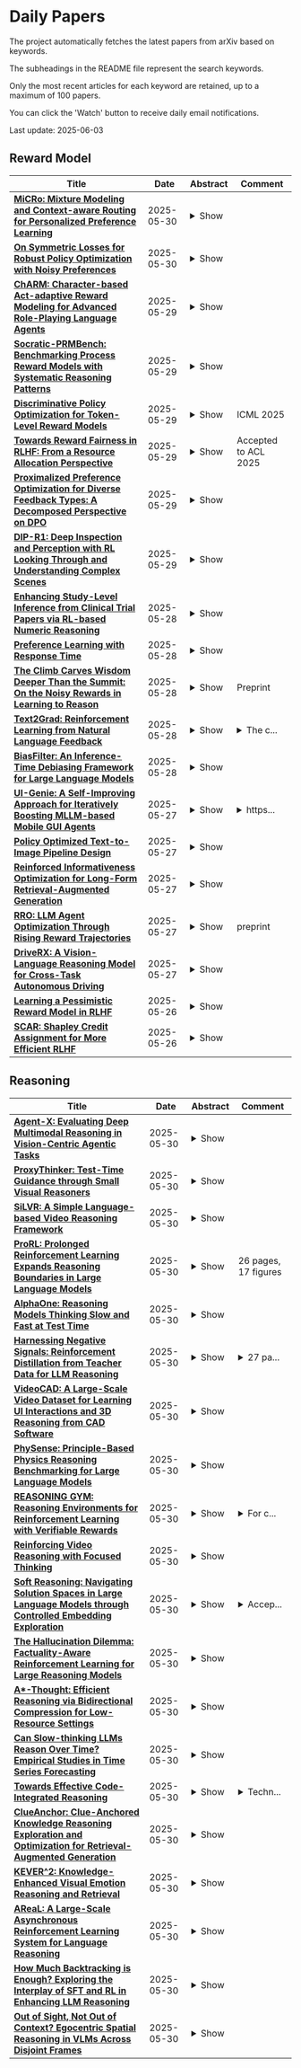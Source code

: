 # Daily Papers
The project automatically fetches the latest papers from arXiv based on keywords.

The subheadings in the README file represent the search keywords.

Only the most recent articles for each keyword are retained, up to a maximum of 100 papers.

You can click the 'Watch' button to receive daily email notifications.

Last update: 2025-06-03

## Reward Model
| **Title** | **Date** | **Abstract** | **Comment** |
| --- | --- | --- | --- |
| **[MiCRo: Mixture Modeling and Context-aware Routing for Personalized Preference Learning](http://arxiv.org/abs/2505.24846v1)** | 2025-05-30 | <details><summary>Show</summary><p>Reward modeling is a key step in building safe foundation models when applying reinforcement learning from human feedback (RLHF) to align Large Language Models (LLMs). However, reward modeling based on the Bradley-Terry (BT) model assumes a global reward function, failing to capture the inherently diverse and heterogeneous human preferences. Hence, such oversimplification limits LLMs from supporting personalization and pluralistic alignment. Theoretically, we show that when human preferences follow a mixture distribution of diverse subgroups, a single BT model has an irreducible error. While existing solutions, such as multi-objective learning with fine-grained annotations, help address this issue, they are costly and constrained by predefined attributes, failing to fully capture the richness of human values. In this work, we introduce MiCRo, a two-stage framework that enhances personalized preference learning by leveraging large-scale binary preference datasets without requiring explicit fine-grained annotations. In the first stage, MiCRo introduces context-aware mixture modeling approach to capture diverse human preferences. In the second stage, MiCRo integrates an online routing strategy that dynamically adapts mixture weights based on specific context to resolve ambiguity, allowing for efficient and scalable preference adaptation with minimal additional supervision. Experiments on multiple preference datasets demonstrate that MiCRo effectively captures diverse human preferences and significantly improves downstream personalization.</p></details> |  |
| **[On Symmetric Losses for Robust Policy Optimization with Noisy Preferences](http://arxiv.org/abs/2505.24709v1)** | 2025-05-30 | <details><summary>Show</summary><p>Optimizing policies based on human preferences is key to aligning language models with human intent. This work focuses on reward modeling, a core component in reinforcement learning from human feedback (RLHF), and offline preference optimization, such as direct preference optimization. Conventional approaches typically assume accurate annotations. However, real-world preference data often contains noise due to human errors or biases. We propose a principled framework for robust policy optimization under noisy preferences, viewing reward modeling as a classification problem. This allows us to leverage symmetric losses, known for their robustness to label noise in classification, leading to our Symmetric Preference Optimization (SymPO) method. We prove that symmetric losses enable successful policy optimization even under noisy labels, as the resulting reward remains rank-preserving -- a property sufficient for policy improvement. Experiments on synthetic and real-world tasks demonstrate the effectiveness of SymPO.</p></details> |  |
| **[ChARM: Character-based Act-adaptive Reward Modeling for Advanced Role-Playing Language Agents](http://arxiv.org/abs/2505.23923v1)** | 2025-05-29 | <details><summary>Show</summary><p>Role-Playing Language Agents (RPLAs) aim to simulate characters for realistic and engaging human-computer interactions. However, traditional reward models often struggle with scalability and adapting to subjective conversational preferences. We propose ChARM, a Character-based Act-adaptive Reward Model, addressing these challenges through two innovations: (1) an act-adaptive margin that significantly enhances learning efficiency and generalizability, and (2) a self-evolution mechanism leveraging large-scale unlabeled data to improve training coverage. Additionally, we introduce RoleplayPref, the first large-scale preference dataset specifically for RPLAs, featuring 1,108 characters, 13 subcategories, and 16,888 bilingual dialogues, alongside RoleplayEval, a dedicated evaluation benchmark. Experimental results show a 13% improvement over the conventional Bradley-Terry model in preference rankings. Furthermore, applying ChARM-generated rewards to preference learning techniques (e.g., direct preference optimization) achieves state-of-the-art results on CharacterEval and RoleplayEval. Code and dataset are available at https://github.com/calubkk/ChARM.</p></details> |  |
| **[Socratic-PRMBench: Benchmarking Process Reward Models with Systematic Reasoning Patterns](http://arxiv.org/abs/2505.23474v1)** | 2025-05-29 | <details><summary>Show</summary><p>Process Reward Models (PRMs) are crucial in complex reasoning and problem-solving tasks (e.g., LLM agents with long-horizon decision-making) by verifying the correctness of each intermediate reasoning step. In real-world scenarios, LLMs may apply various reasoning patterns (e.g., decomposition) to solve a problem, potentially suffering from errors under various reasoning patterns. Therefore, PRMs are required to identify errors under various reasoning patterns during the reasoning process. However, existing benchmarks mainly focus on evaluating PRMs with stepwise correctness, ignoring a systematic evaluation of PRMs under various reasoning patterns. To mitigate this gap, we introduce Socratic-PRMBench, a new benchmark to evaluate PRMs systematically under six reasoning patterns, including Transformation, Decomposition, Regather, Deduction, Verification, and Integration. Socratic-PRMBench}comprises 2995 reasoning paths with flaws within the aforementioned six reasoning patterns. Through our experiments on both PRMs and LLMs prompted as critic models, we identify notable deficiencies in existing PRMs. These observations underscore the significant weakness of current PRMs in conducting evaluations on reasoning steps under various reasoning patterns. We hope Socratic-PRMBench can serve as a comprehensive testbed for systematic evaluation of PRMs under diverse reasoning patterns and pave the way for future development of PRMs.</p></details> |  |
| **[Discriminative Policy Optimization for Token-Level Reward Models](http://arxiv.org/abs/2505.23363v1)** | 2025-05-29 | <details><summary>Show</summary><p>Process reward models (PRMs) provide more nuanced supervision compared to outcome reward models (ORMs) for optimizing policy models, positioning them as a promising approach to enhancing the capabilities of LLMs in complex reasoning tasks. Recent efforts have advanced PRMs from step-level to token-level granularity by integrating reward modeling into the training of generative models, with reward scores derived from token generation probabilities. However, the conflict between generative language modeling and reward modeling may introduce instability and lead to inaccurate credit assignments. To address this challenge, we revisit token-level reward assignment by decoupling reward modeling from language generation and derive a token-level reward model through the optimization of a discriminative policy, termed the Q-function Reward Model (Q-RM). We theoretically demonstrate that Q-RM explicitly learns token-level Q-functions from preference data without relying on fine-grained annotations. In our experiments, Q-RM consistently outperforms all baseline methods across various benchmarks. For example, when integrated into PPO/REINFORCE algorithms, Q-RM enhances the average Pass@1 score by 5.85/4.70 points on mathematical reasoning tasks compared to the ORM baseline, and by 4.56/5.73 points compared to the token-level PRM counterpart. Moreover, reinforcement learning with Q-RM significantly enhances training efficiency, achieving convergence 12 times faster than ORM on GSM8K and 11 times faster than step-level PRM on MATH. Code and data are available at https://github.com/homzer/Q-RM.</p></details> | ICML 2025 |
| **[Towards Reward Fairness in RLHF: From a Resource Allocation Perspective](http://arxiv.org/abs/2505.23349v1)** | 2025-05-29 | <details><summary>Show</summary><p>Rewards serve as proxies for human preferences and play a crucial role in Reinforcement Learning from Human Feedback (RLHF). However, if these rewards are inherently imperfect, exhibiting various biases, they can adversely affect the alignment of large language models (LLMs). In this paper, we collectively define the various biases present in rewards as the problem of reward unfairness. We propose a bias-agnostic method to address the issue of reward fairness from a resource allocation perspective, without specifically designing for each type of bias, yet effectively mitigating them. Specifically, we model preference learning as a resource allocation problem, treating rewards as resources to be allocated while considering the trade-off between utility and fairness in their distribution. We propose two methods, Fairness Regularization and Fairness Coefficient, to achieve fairness in rewards. We apply our methods in both verification and reinforcement learning scenarios to obtain a fairness reward model and a policy model, respectively. Experiments conducted in these scenarios demonstrate that our approach aligns LLMs with human preferences in a more fair manner.</p></details> | Accepted to ACL 2025 |
| **[Proximalized Preference Optimization for Diverse Feedback Types: A Decomposed Perspective on DPO](http://arxiv.org/abs/2505.23316v1)** | 2025-05-29 | <details><summary>Show</summary><p>Direct alignment methods typically optimize large language models (LLMs) by contrasting the likelihoods of preferred versus dispreferred responses. While effective in steering LLMs to match relative preference, these methods are frequently noted for decreasing the absolute likelihoods of example responses. As a result, aligned models tend to generate outputs that deviate from the expected patterns, exhibiting reward-hacking effect even without a reward model. This undesired consequence exposes a fundamental limitation in contrastive alignment, which we characterize as likelihood underdetermination. In this work, we revisit direct preference optimization (DPO) -- the seminal direct alignment method -- and demonstrate that its loss theoretically admits a decomposed reformulation. The reformulated loss not only broadens applicability to a wider range of feedback types, but also provides novel insights into the underlying cause of likelihood underdetermination. Specifically, the standard DPO implementation implicitly oversimplifies a regularizer in the reformulated loss, and reinstating its complete version effectively resolves the underdetermination issue. Leveraging these findings, we introduce PRoximalized PReference Optimization (PRO), a unified method to align with diverse feeback types, eliminating likelihood underdetermination through an efficient approximation of the complete regularizer. Comprehensive experiments show the superiority of PRO over existing methods in scenarios involving pairwise, binary and scalar feedback.</p></details> |  |
| **[DIP-R1: Deep Inspection and Perception with RL Looking Through and Understanding Complex Scenes](http://arxiv.org/abs/2505.23179v1)** | 2025-05-29 | <details><summary>Show</summary><p>Multimodal Large Language Models (MLLMs) have demonstrated significant visual understanding capabilities, yet their fine-grained visual perception in complex real-world scenarios, such as densely crowded public areas, remains limited. Inspired by the recent success of reinforcement learning (RL) in both LLMs and MLLMs, in this paper, we explore how RL can enhance visual perception ability of MLLMs. Then we develop a novel RL-based framework, Deep Inspection and Perception with RL (DIP-R1) designed to enhance the visual perception capabilities of MLLMs, by comprehending complex scenes and looking through visual instances closely. DIP-R1 guides MLLMs through detailed inspection of visual scene via three simply designed rule-based reward modelings. First, we adopt a standard reasoning reward encouraging the model to include three step-by-step processes: 1) reasoning for understanding visual scenes, 2) observing for looking through interested but ambiguous regions, and 3) decision-making for predicting answer. Second, a variance-guided looking reward is designed to examine uncertain regions for the second observing process. It explicitly enables the model to inspect ambiguous areas, improving its ability to mitigate perceptual uncertainties. Third, we model a weighted precision-recall accuracy reward enhancing accurate decision-making. We explore its effectiveness across diverse fine-grained object detection data consisting of challenging real-world environments, such as densely crowded scenes. Built upon existing MLLMs, DIP-R1 achieves consistent and significant improvement across various in-domain and out-of-domain scenarios. It also outperforms various existing baseline models and supervised fine-tuning methods. Our findings highlight the substantial potential of integrating RL into MLLMs for enhancing capabilities in complex real-world perception tasks.</p></details> |  |
| **[Enhancing Study-Level Inference from Clinical Trial Papers via RL-based Numeric Reasoning](http://arxiv.org/abs/2505.22928v1)** | 2025-05-28 | <details><summary>Show</summary><p>Systematic reviews in medicine play a critical role in evidence-based decision-making by aggregating findings from multiple studies. A central bottleneck in automating this process is extracting numeric evidence and determining study-level conclusions for specific outcomes and comparisons. Prior work has framed this problem as a textual inference task by retrieving relevant content fragments and inferring conclusions from them. However, such approaches often rely on shallow textual cues and fail to capture the underlying numeric reasoning behind expert assessments. In this work, we conceptualise the problem as one of quantitative reasoning. Rather than inferring conclusions from surface text, we extract structured numerical evidence (e.g., event counts or standard deviations) and apply domain knowledge informed logic to derive outcome-specific conclusions. We develop a numeric reasoning system composed of a numeric data extraction model and an effect estimate component, enabling more accurate and interpretable inference aligned with the domain expert principles. We train the numeric data extraction model using different strategies, including supervised fine-tuning (SFT) and reinforcement learning (RL) with a new value reward model. When evaluated on the CochraneForest benchmark, our best-performing approach -- using RL to train a small-scale number extraction model -- yields up to a 21% absolute improvement in F1 score over retrieval-based systems and outperforms general-purpose LLMs of over 400B parameters by up to 9%. Our results demonstrate the promise of reasoning-driven approaches for automating systematic evidence synthesis.</p></details> |  |
| **[Preference Learning with Response Time](http://arxiv.org/abs/2505.22820v1)** | 2025-05-28 | <details><summary>Show</summary><p>This paper investigates the integration of response time data into human preference learning frameworks for more effective reward model elicitation. While binary preference data has become fundamental in fine-tuning foundation models, generative AI systems, and other large-scale models, the valuable temporal information inherent in user decision-making remains largely unexploited. We propose novel methodologies to incorporate response time information alongside binary choice data, leveraging the Evidence Accumulation Drift Diffusion (EZ) model, under which response time is informative of the preference strength. We develop Neyman-orthogonal loss functions that achieve oracle convergence rates for reward model learning, matching the theoretical optimal rates that would be attained if the expected response times for each query were known a priori. Our theoretical analysis demonstrates that for linear reward functions, conventional preference learning suffers from error rates that scale exponentially with reward magnitude. In contrast, our response time-augmented approach reduces this to polynomial scaling, representing a significant improvement in sample efficiency. We extend these guarantees to non-parametric reward function spaces, establishing convergence properties for more complex, realistic reward models. Our extensive experiments validate our theoretical findings in the context of preference learning over images.</p></details> |  |
| **[The Climb Carves Wisdom Deeper Than the Summit: On the Noisy Rewards in Learning to Reason](http://arxiv.org/abs/2505.22653v1)** | 2025-05-28 | <details><summary>Show</summary><p>Recent studies on post-training large language models (LLMs) for reasoning through reinforcement learning (RL) typically focus on tasks that can be accurately verified and rewarded, such as solving math problems. In contrast, our research investigates the impact of reward noise, a more practical consideration for real-world scenarios involving the post-training of LLMs using reward models. We found that LLMs demonstrate strong robustness to substantial reward noise. For example, manually flipping 40% of the reward function's outputs in math tasks still allows a Qwen-2.5-7B model to achieve rapid convergence, improving its performance on math tasks from 5% to 72%, compared to the 75% accuracy achieved by a model trained with noiseless rewards. Surprisingly, by only rewarding the appearance of key reasoning phrases (namely reasoning pattern reward, RPR), such as ``first, I need to''-without verifying the correctness of answers, the model achieved peak downstream performance (over 70% accuracy for Qwen-2.5-7B) comparable to models trained with strict correctness verification and accurate rewards. Recognizing the importance of the reasoning process over the final results, we combined RPR with noisy reward models. RPR helped calibrate the noisy reward models, mitigating potential false negatives and enhancing the LLM's performance on open-ended tasks. These findings suggest the importance of improving models' foundational abilities during the pre-training phase while providing insights for advancing post-training techniques. Our code and scripts are available at https://github.com/trestad/Noisy-Rewards-in-Learning-to-Reason.</p></details> | Preprint |
| **[Text2Grad: Reinforcement Learning from Natural Language Feedback](http://arxiv.org/abs/2505.22338v1)** | 2025-05-28 | <details><summary>Show</summary><p>Traditional RLHF optimizes language models with coarse, scalar rewards that mask the fine-grained reasons behind success or failure, leading to slow and opaque learning. Recent work augments RL with textual critiques through prompting or reflection, improving interpretability but leaving model parameters untouched. We introduce Text2Grad, a reinforcement-learning paradigm that turns free-form textual feedback into span-level gradients. Given human (or programmatic) critiques, Text2Grad aligns each feedback phrase with the relevant token spans, converts these alignments into differentiable reward signals, and performs gradient updates that directly refine the offending portions of the model's policy. This yields precise, feedback-conditioned adjustments instead of global nudges. Text2Grad is realized through three components: (1) a high-quality feedback-annotation pipeline that pairs critiques with token spans; (2) a fine-grained reward model that predicts span-level reward on answer while generating explanatory critiques; and (3) a span-level policy optimizer that back-propagates natural-language gradients. Across summarization, code generation, and question answering, Text2Grad consistently surpasses scalar-reward RL and prompt-only baselines, providing both higher task metrics and richer interpretability. Our results demonstrate that natural-language feedback, when converted to gradients, is a powerful signal for fine-grained policy optimization. The code for our method is available at https://github.com/microsoft/Text2Grad</p></details> | <details><summary>The c...</summary><p>The code for our method is available at https://github.com/microsoft/Text2Grad</p></details> |
| **[BiasFilter: An Inference-Time Debiasing Framework for Large Language Models](http://arxiv.org/abs/2505.23829v1)** | 2025-05-28 | <details><summary>Show</summary><p>Mitigating social bias in large language models (LLMs) has become an increasingly important research objective. However, existing debiasing methods often incur high human and computational costs, exhibit limited effectiveness, and struggle to scale to larger models and open-ended generation tasks. To address these limitations, this paper proposes BiasFilter, a model-agnostic, inference-time debiasing framework that integrates seamlessly with both open-source and API-based LLMs. Instead of relying on retraining with balanced data or modifying model parameters, BiasFilter enforces fairness by filtering generation outputs in real time. Specifically, it periodically evaluates intermediate outputs every few tokens, maintains an active set of candidate continuations, and incrementally completes generation by discarding low-reward segments based on a fairness reward signal. To support this process, we construct a fairness preference dataset and train an implicit reward model to assess token-level fairness in generated responses. Extensive experiments demonstrate that BiasFilter effectively mitigates social bias across a range of LLMs while preserving overall generation quality.</p></details> |  |
| **[UI-Genie: A Self-Improving Approach for Iteratively Boosting MLLM-based Mobile GUI Agents](http://arxiv.org/abs/2505.21496v1)** | 2025-05-27 | <details><summary>Show</summary><p>In this paper, we introduce UI-Genie, a self-improving framework addressing two key challenges in GUI agents: verification of trajectory outcome is challenging and high-quality training data are not scalable. These challenges are addressed by a reward model and a self-improving pipeline, respectively. The reward model, UI-Genie-RM, features an image-text interleaved architecture that efficiently pro- cesses historical context and unifies action-level and task-level rewards. To sup- port the training of UI-Genie-RM, we develop deliberately-designed data genera- tion strategies including rule-based verification, controlled trajectory corruption, and hard negative mining. To address the second challenge, a self-improvement pipeline progressively expands solvable complex GUI tasks by enhancing both the agent and reward models through reward-guided exploration and outcome verification in dynamic environments. For training the model, we generate UI- Genie-RM-517k and UI-Genie-Agent-16k, establishing the first reward-specific dataset for GUI agents while demonstrating high-quality synthetic trajectory gen- eration without manual annotation. Experimental results show that UI-Genie achieves state-of-the-art performance across multiple GUI agent benchmarks with three generations of data-model self-improvement. We open-source our complete framework implementation and generated datasets to facilitate further research in https://github.com/Euphoria16/UI-Genie.</p></details> | <details><summary>https...</summary><p>https://github.com/Euphoria16/UI-Genie</p></details> |
| **[Policy Optimized Text-to-Image Pipeline Design](http://arxiv.org/abs/2505.21478v1)** | 2025-05-27 | <details><summary>Show</summary><p>Text-to-image generation has evolved beyond single monolithic models to complex multi-component pipelines. These combine fine-tuned generators, adapters, upscaling blocks and even editing steps, leading to significant improvements in image quality. However, their effective design requires substantial expertise. Recent approaches have shown promise in automating this process through large language models (LLMs), but they suffer from two critical limitations: extensive computational requirements from generating images with hundreds of predefined pipelines, and poor generalization beyond memorized training examples. We introduce a novel reinforcement learning-based framework that addresses these inefficiencies. Our approach first trains an ensemble of reward models capable of predicting image quality scores directly from prompt-workflow combinations, eliminating the need for costly image generation during training. We then implement a two-phase training strategy: initial workflow vocabulary training followed by GRPO-based optimization that guides the model toward higher-performing regions of the workflow space. Additionally, we incorporate a classifier-free guidance based enhancement technique that extrapolates along the path between the initial and GRPO-tuned models, further improving output quality. We validate our approach through a set of comparisons, showing that it can successfully create new flows with greater diversity and lead to superior image quality compared to existing baselines.</p></details> |  |
| **[Reinforced Informativeness Optimization for Long-Form Retrieval-Augmented Generation](http://arxiv.org/abs/2505.20825v1)** | 2025-05-27 | <details><summary>Show</summary><p>Long-form question answering (LFQA) presents unique challenges for large language models, requiring the synthesis of coherent, paragraph-length answers. While retrieval-augmented generation (RAG) systems have emerged as a promising solution, existing research struggles with key limitations: the scarcity of high-quality training data for long-form generation, the compounding risk of hallucination in extended outputs, and the absence of reliable evaluation metrics for factual completeness. In this paper, we propose RioRAG, a novel reinforcement learning (RL) framework that advances long-form RAG through reinforced informativeness optimization. Our approach introduces two fundamental innovations to address the core challenges. First, we develop an RL training paradigm of reinforced informativeness optimization that directly optimizes informativeness and effectively addresses the slow-thinking deficit in conventional RAG systems, bypassing the need for expensive supervised data. Second, we propose a nugget-centric hierarchical reward modeling approach that enables precise assessment of long-form answers through a three-stage process: extracting the nugget from every source webpage, constructing a nugget claim checklist, and computing rewards based on factual alignment. Extensive experiments on two LFQA benchmarks LongFact and RAGChecker demonstrate the effectiveness of the proposed method. Our codes are available at https://github.com/RUCAIBox/RioRAG.</p></details> |  |
| **[RRO: LLM Agent Optimization Through Rising Reward Trajectories](http://arxiv.org/abs/2505.20737v1)** | 2025-05-27 | <details><summary>Show</summary><p>Large language models (LLMs) have exhibited extraordinary performance in a variety of tasks while it remains challenging for them to solve complex multi-step tasks as agents. In practice, agents sensitive to the outcome of certain key steps which makes them likely to fail the task because of a subtle mistake in the planning trajectory. Recent approaches resort to calibrating the reasoning process through reinforcement learning. They reward or penalize every reasoning step with process supervision, as known as Process Reward Models (PRMs). However, PRMs are difficult and costly to scale up with a large number of next action candidates since they require extensive computations to acquire the training data through the per-step trajectory exploration. To mitigate this issue, we focus on the relative reward trend across successive reasoning steps and propose maintaining an increasing reward in the collected trajectories for process supervision, which we term Reward Rising Optimization (RRO). Specifically, we incrementally augment the process supervision until identifying a step exhibiting positive reward differentials, i.e. rising rewards, relative to its preceding iteration. This method dynamically expands the search space for the next action candidates, efficiently capturing high-quality data. We provide mathematical groundings and empirical results on the WebShop and InterCode-SQL benchmarks, showing that our proposed RRO achieves superior performance while requiring much less exploration cost.</p></details> | preprint |
| **[DriveRX: A Vision-Language Reasoning Model for Cross-Task Autonomous Driving](http://arxiv.org/abs/2505.20665v1)** | 2025-05-27 | <details><summary>Show</summary><p>Autonomous driving requires real-time, robust reasoning across perception, prediction, planning, and behavior. However, conventional end-to-end models fail to generalize in complex scenarios due to the lack of structured reasoning. Recent vision-language models (VLMs) have been applied to driving tasks, but they typically rely on isolated modules and static supervision, limiting their ability to support multi-stage decision-making. We present AutoDriveRL, a unified training framework that formulates autonomous driving as a structured reasoning process over four core tasks. Each task is independently modeled as a vision-language question-answering problem and optimized using task-specific reward models, enabling fine-grained reinforcement signals at different reasoning stages. Within this framework, we train DriveRX, a cross-task reasoning VLM designed for real-time decision-making. DriveRX achieves strong performance on a public benchmark, outperforming GPT-4o in behavior reasoning and demonstrating robustness under complex or corrupted driving conditions. Our analysis further highlights the impact of vision encoder design and reward-guided reasoning compression. We will release the AutoDriveRL framework and the DriveRX model to support future research.</p></details> |  |
| **[Learning a Pessimistic Reward Model in RLHF](http://arxiv.org/abs/2505.20556v1)** | 2025-05-26 | <details><summary>Show</summary><p>This work proposes `PET', a novel pessimistic reward fine-tuning method, to learn a pessimistic reward model robust against reward hacking in offline reinforcement learning from human feedback (RLHF). Traditional reward modeling techniques in RLHF train an imperfect reward model, on which a KL regularization plays a pivotal role in mitigating reward hacking when optimizing a policy. Such an intuition-based method still suffers from reward hacking, and the policies with large KL divergence from the dataset distribution are excluded during learning. In contrast, we show that when optimizing a policy on a pessimistic reward model fine-tuned through PET, reward hacking can be prevented without relying on any regularization. We test our methods on the standard TL;DR summarization dataset. We find that one can learn a high-quality policy on our pessimistic reward without using any regularization. Such a policy has a high KL divergence from the dataset distribution while having high performance in practice. In summary, our work shows the feasibility of learning a pessimistic reward model against reward hacking. The agent can greedily search for the policy with a high pessimistic reward without suffering from reward hacking.</p></details> |  |
| **[SCAR: Shapley Credit Assignment for More Efficient RLHF](http://arxiv.org/abs/2505.20417v1)** | 2025-05-26 | <details><summary>Show</summary><p>Reinforcement Learning from Human Feedback (RLHF) is a widely used technique for aligning Large Language Models (LLMs) with human preferences, yet it often suffers from sparse reward signals, making effective credit assignment challenging. In typical setups, the reward model provides a single scalar score for an entire generated sequence, offering little insight into which token or span-level decisions were responsible for the outcome. To address this, we propose Shapley Credit Assignment Rewards (SCAR), a novel method that leverages Shapley values in cooperative game theory. SCAR distributes the total sequence-level reward among constituent tokens or text spans based on their principled marginal contributions. This creates dense reward signals, crucially, without necessitating the training of auxiliary critique models or recourse to fine-grained human annotations at intermediate generation stages. Unlike prior dense reward methods, SCAR offers a game-theoretic foundation for fair credit attribution. Theoretically, we demonstrate that SCAR preserves the original optimal policy, and empirically, across diverse tasks including sentiment control, text summarization, and instruction tuning, we show that SCAR converges significantly faster and achieves higher final reward scores compared to standard RLHF and attention-based dense reward baselines. Our findings suggest that SCAR provides a more effective and theoretically sound method for credit assignment in RLHF, leading to more efficient alignment of LLMs.</p></details> |  |

## Reasoning
| **Title** | **Date** | **Abstract** | **Comment** |
| --- | --- | --- | --- |
| **[Agent-X: Evaluating Deep Multimodal Reasoning in Vision-Centric Agentic Tasks](http://arxiv.org/abs/2505.24876v1)** | 2025-05-30 | <details><summary>Show</summary><p>Deep reasoning is fundamental for solving complex tasks, especially in vision-centric scenarios that demand sequential, multimodal understanding. However, existing benchmarks typically evaluate agents with fully synthetic, single-turn queries, limited visual modalities, and lack a framework to assess reasoning quality over multiple steps as required in real-world settings. To address this, we introduce Agent-X, a large-scale benchmark for evaluating vision-centric agents multi-step and deep reasoning capabilities in real-world, multimodal settings. Agent- X features 828 agentic tasks with authentic visual contexts, including images, multi-image comparisons, videos, and instructional text. These tasks span six major agentic environments: general visual reasoning, web browsing, security and surveillance, autonomous driving, sports, and math reasoning. Our benchmark requires agents to integrate tool use with explicit, stepwise decision-making in these diverse settings. In addition, we propose a fine-grained, step-level evaluation framework that assesses the correctness and logical coherence of each reasoning step and the effectiveness of tool usage throughout the task. Our results reveal that even the best-performing models, including GPT, Gemini, and Qwen families, struggle to solve multi-step vision tasks, achieving less than 50% full-chain success. These findings highlight key bottlenecks in current LMM reasoning and tool-use capabilities and identify future research directions in vision-centric agentic reasoning models. Our data and code are publicly available at https://github.com/mbzuai-oryx/Agent-X</p></details> |  |
| **[ProxyThinker: Test-Time Guidance through Small Visual Reasoners](http://arxiv.org/abs/2505.24872v1)** | 2025-05-30 | <details><summary>Show</summary><p>Recent advancements in reinforcement learning with verifiable rewards have pushed the boundaries of the visual reasoning capabilities in large vision-language models (LVLMs). However, training LVLMs with reinforcement fine-tuning (RFT) is computationally expensive, posing a significant challenge to scaling model size. In this work, we propose ProxyThinker, an inference-time technique that enables large models to inherit the visual reasoning capabilities from small, slow-thinking visual reasoners without any training. By subtracting the output distributions of base models from those of RFT reasoners, ProxyThinker modifies the decoding dynamics and successfully elicits the slow-thinking reasoning demonstrated by the emerged sophisticated behaviors such as self-verification and self-correction. ProxyThinker consistently boosts performance on challenging visual benchmarks on spatial, mathematical, and multi-disciplinary reasoning, enabling untuned base models to compete with the performance of their full-scale RFT counterparts. Furthermore, our implementation efficiently coordinates multiple language models with parallelism techniques and achieves up to 38 $\times$ faster inference compared to previous decoding-time methods, paving the way for the practical deployment of ProxyThinker. Code is available at https://github.com/MrZilinXiao/ProxyThinker.</p></details> |  |
| **[SiLVR: A Simple Language-based Video Reasoning Framework](http://arxiv.org/abs/2505.24869v1)** | 2025-05-30 | <details><summary>Show</summary><p>Recent advances in test-time optimization have led to remarkable reasoning capabilities in Large Language Models (LLMs), enabling them to solve highly complex problems in math and coding. However, the reasoning capabilities of multimodal LLMs (MLLMs) still significantly lag, especially for complex video-language tasks. To address this issue, we present SiLVR, a Simple Language-based Video Reasoning framework that decomposes complex video understanding into two stages. In the first stage, SiLVR transforms raw video into language-based representations using multisensory inputs, such as short clip captions and audio/speech subtitles. In the second stage, language descriptions are fed into a powerful reasoning LLM to solve complex video-language understanding tasks. To handle long-context multisensory inputs, we use an adaptive token reduction scheme, which dynamically determines the temporal granularity with which to sample the tokens. Our simple, modular, and training-free video reasoning framework achieves the best-reported results on Video-MME (long), Video-MMMU (comprehension), Video-MMLU, CGBench, and EgoLife. Furthermore, our empirical study focused on video reasoning capabilities shows that, despite not being explicitly trained on video, strong reasoning LLMs can effectively aggregate multisensory input information from video, speech, and audio for complex temporal, causal, long-context, and knowledge acquisition reasoning tasks in video. Code is available at https://github.com/CeeZh/SILVR.</p></details> |  |
| **[ProRL: Prolonged Reinforcement Learning Expands Reasoning Boundaries in Large Language Models](http://arxiv.org/abs/2505.24864v1)** | 2025-05-30 | <details><summary>Show</summary><p>Recent advances in reasoning-centric language models have highlighted reinforcement learning (RL) as a promising method for aligning models with verifiable rewards. However, it remains contentious whether RL truly expands a model's reasoning capabilities or merely amplifies high-reward outputs already latent in the base model's distribution, and whether continually scaling up RL compute reliably leads to improved reasoning performance. In this work, we challenge prevailing assumptions by demonstrating that prolonged RL (ProRL) training can uncover novel reasoning strategies that are inaccessible to base models, even under extensive sampling. We introduce ProRL, a novel training methodology that incorporates KL divergence control, reference policy resetting, and a diverse suite of tasks. Our empirical analysis reveals that RL-trained models consistently outperform base models across a wide range of pass@k evaluations, including scenarios where base models fail entirely regardless of the number of attempts. We further show that reasoning boundary improvements correlates strongly with task competence of base model and training duration, suggesting that RL can explore and populate new regions of solution space over time. These findings offer new insights into the conditions under which RL meaningfully expands reasoning boundaries in language models and establish a foundation for future work on long-horizon RL for reasoning. We release model weights to support further research: https://huggingface.co/nvidia/Nemotron-Research-Reasoning-Qwen-1.5B</p></details> | 26 pages, 17 figures |
| **[AlphaOne: Reasoning Models Thinking Slow and Fast at Test Time](http://arxiv.org/abs/2505.24863v1)** | 2025-05-30 | <details><summary>Show</summary><p>This paper presents AlphaOne ($\alpha$1), a universal framework for modulating reasoning progress in large reasoning models (LRMs) at test time. $\alpha$1 first introduces $\alpha$ moment, which represents the scaled thinking phase with a universal parameter $\alpha$. Within this scaled pre-$\alpha$ moment phase, it dynamically schedules slow thinking transitions by modeling the insertion of reasoning transition tokens as a Bernoulli stochastic process. After the $\alpha$ moment, $\alpha$1 deterministically terminates slow thinking with the end-of-thinking token, thereby fostering fast reasoning and efficient answer generation. This approach unifies and generalizes existing monotonic scaling methods by enabling flexible and dense slow-to-fast reasoning modulation. Extensive empirical studies on various challenging benchmarks across mathematical, coding, and scientific domains demonstrate $\alpha$1's superior reasoning capability and efficiency. Project page: https://alphaone-project.github.io/</p></details> |  |
| **[Harnessing Negative Signals: Reinforcement Distillation from Teacher Data for LLM Reasoning](http://arxiv.org/abs/2505.24850v1)** | 2025-05-30 | <details><summary>Show</summary><p>Recent advances in model distillation demonstrate that data from advanced reasoning models (e.g., DeepSeek-R1, OpenAI's o1) can effectively transfer complex reasoning abilities to smaller, efficient student models. However, standard practices employ rejection sampling, discarding incorrect reasoning examples -- valuable, yet often underutilized data. This paper addresses the critical question: How can both positive and negative distilled reasoning traces be effectively leveraged to maximize LLM reasoning performance in an offline setting? To this end, We propose Reinforcement Distillation (REDI), a two-stage framework. Stage 1 learns from positive traces via Supervised Fine-Tuning (SFT). Stage 2 further refines the model using both positive and negative traces through our proposed REDI objective. This novel objective is a simple, reference-free loss function that outperforms established methods like DPO and SimPO in this distillation context. Our empirical evaluations demonstrate REDI's superiority over baseline Rejection Sampling SFT or SFT combined with DPO/SimPO on mathematical reasoning tasks. Notably, the Qwen-REDI-1.5B model, post-trained on just 131k positive and negative examples from the open Open-R1 dataset, achieves an 83.1% score on MATH-500 (pass@1). Its performance matches or surpasses that of DeepSeek-R1-Distill-Qwen-1.5B (a model post-trained on 800k proprietary data) across various mathematical reasoning benchmarks, establishing a new state-of-the-art for 1.5B models post-trained offline with openly available data.</p></details> | <details><summary>27 pa...</summary><p>27 pages, 10 figures. Code available at https://github.com/Tim-Siu/reinforcement-distillation</p></details> |
| **[VideoCAD: A Large-Scale Video Dataset for Learning UI Interactions and 3D Reasoning from CAD Software](http://arxiv.org/abs/2505.24838v1)** | 2025-05-30 | <details><summary>Show</summary><p>Computer-Aided Design (CAD) is a time-consuming and complex process, requiring precise, long-horizon user interactions with intricate 3D interfaces. While recent advances in AI-driven user interface (UI) agents show promise, most existing datasets and methods focus on short, low-complexity tasks in mobile or web applications, failing to capture the demands of professional engineering tools. In this work, we introduce VideoCAD, the first attempt at engineering UI interaction learning for precision tasks. Specifically, VideoCAD is a large-scale synthetic dataset consisting of over 41K annotated video recordings of CAD operations, generated using an automated framework for collecting high-fidelity UI action data from human-made CAD designs. Compared to existing datasets, VideoCAD offers an order of magnitude higher complexity in UI interaction learning for real-world engineering tasks, having up to a 20x longer time horizon than other datasets. We show two important downstream applications of VideoCAD: learning UI interactions from professional precision 3D CAD tools and a visual question-answering (VQA) benchmark designed to evaluate multimodal large language models' (LLM) spatial reasoning and video understanding abilities. To learn the UI interactions, we propose VideoCADFormer - a state-of-the-art model in learning CAD interactions directly from video, which outperforms multiple behavior cloning baselines. Both VideoCADFormer and the VQA benchmark derived from VideoCAD reveal key challenges in the current state of video-based UI understanding, including the need for precise action grounding, multi-modal and spatial reasoning, and long-horizon dependencies.</p></details> |  |
| **[PhySense: Principle-Based Physics Reasoning Benchmarking for Large Language Models](http://arxiv.org/abs/2505.24823v1)** | 2025-05-30 | <details><summary>Show</summary><p>Large language models (LLMs) have rapidly advanced and are increasingly capable of tackling complex scientific problems, including those in physics. Despite this progress, current LLMs often fail to emulate the concise, principle-based reasoning characteristic of human experts, instead generating lengthy and opaque solutions. This discrepancy highlights a crucial gap in their ability to apply core physical principles for efficient and interpretable problem solving. To systematically investigate this limitation, we introduce PhySense, a novel principle-based physics reasoning benchmark designed to be easily solvable by experts using guiding principles, yet deceptively difficult for LLMs without principle-first reasoning. Our evaluation across multiple state-of-the-art LLMs and prompt types reveals a consistent failure to align with expert-like reasoning paths, providing insights for developing AI systems with efficient, robust and interpretable principle-based scientific reasoning.</p></details> |  |
| **[REASONING GYM: Reasoning Environments for Reinforcement Learning with Verifiable Rewards](http://arxiv.org/abs/2505.24760v1)** | 2025-05-30 | <details><summary>Show</summary><p>We introduce Reasoning Gym (RG), a library of reasoning environments for reinforcement learning with verifiable rewards. It provides over 100 data generators and verifiers spanning multiple domains including algebra, arithmetic, computation, cognition, geometry, graph theory, logic, and various common games. Its key innovation is the ability to generate virtually infinite training data with adjustable complexity, unlike most previous reasoning datasets, which are typically fixed. This procedural generation approach allows for continuous evaluation across varying difficulty levels. Our experimental results demonstrate the efficacy of RG in both evaluating and reinforcement learning of reasoning models.</p></details> | <details><summary>For c...</summary><p>For code, see https://github.com/open-thought/reasoning-gym</p></details> |
| **[Reinforcing Video Reasoning with Focused Thinking](http://arxiv.org/abs/2505.24718v1)** | 2025-05-30 | <details><summary>Show</summary><p>Recent advancements in reinforcement learning, particularly through Group Relative Policy Optimization (GRPO), have significantly improved multimodal large language models for complex reasoning tasks. However, two critical limitations persist: 1) they often produce unfocused, verbose reasoning chains that obscure salient spatiotemporal cues and 2) binary rewarding fails to account for partially correct answers, resulting in high reward variance and inefficient learning. In this paper, we propose TW-GRPO, a novel framework that enhances visual reasoning with focused thinking and dense reward granularity. Specifically, we employs a token weighting mechanism that prioritizes tokens with high informational density (estimated by intra-group variance), suppressing redundant tokens like generic reasoning prefixes. Furthermore, we reformulate RL training by shifting from single-choice to multi-choice QA tasks, where soft rewards enable finer-grained gradient estimation by distinguishing partial correctness. Additionally, we propose question-answer inversion, a data augmentation strategy to generate diverse multi-choice samples from existing benchmarks. Experiments demonstrate state-of-the-art performance on several video reasoning and general understanding benchmarks. Notably, TW-GRPO achieves 50.4\% accuracy on CLEVRER (18.8\% improvement over Video-R1) and 65.8\% on MMVU. Our codes are available at \href{https://github.com/longmalongma/TW-GRPO}{https://github.com/longmalongma/TW-GRPO}.</p></details> |  |
| **[Soft Reasoning: Navigating Solution Spaces in Large Language Models through Controlled Embedding Exploration](http://arxiv.org/abs/2505.24688v1)** | 2025-05-30 | <details><summary>Show</summary><p>Large Language Models (LLMs) struggle with complex reasoning due to limited diversity and inefficient search. We propose Soft Reasoning, an embedding-based search framework that optimises the embedding of the first token to guide generation. It combines (1) embedding perturbation for controlled exploration and (2) Bayesian optimisation to refine embeddings via a verifier-guided objective, balancing exploration and exploitation. This approach improves reasoning accuracy and coherence while avoiding reliance on heuristic search. Experiments demonstrate superior correctness with minimal computation, making it a scalable, model-agnostic solution.</p></details> | <details><summary>Accep...</summary><p>Accepted by ICML 2025</p></details> |
| **[The Hallucination Dilemma: Factuality-Aware Reinforcement Learning for Large Reasoning Models](http://arxiv.org/abs/2505.24630v1)** | 2025-05-30 | <details><summary>Show</summary><p>Large language models (LLMs) have significantly advanced in reasoning tasks through reinforcement learning (RL) optimization, achieving impressive capabilities across various challenging benchmarks. However, our empirical analysis reveals a critical drawback: reasoning-oriented RL fine-tuning significantly increases the prevalence of hallucinations. We theoretically analyze the RL training dynamics, identifying high-variance gradient, entropy-induced randomness, and susceptibility to spurious local optima as key factors leading to hallucinations. To address this drawback, we propose Factuality-aware Step-wise Policy Optimization (FSPO), an innovative RL fine-tuning algorithm incorporating explicit factuality verification at each reasoning step. FSPO leverages automated verification against given evidence to dynamically adjust token-level advantage values, incentivizing factual correctness throughout the reasoning process. Experiments across mathematical reasoning and hallucination benchmarks using Qwen2.5 and Llama models demonstrate that FSPO effectively reduces hallucinations while enhancing reasoning accuracy, substantially improving both reliability and performance.</p></details> |  |
| **[A*-Thought: Efficient Reasoning via Bidirectional Compression for Low-Resource Settings](http://arxiv.org/abs/2505.24550v1)** | 2025-05-30 | <details><summary>Show</summary><p>Large Reasoning Models (LRMs) achieve superior performance by extending the thought length. However, a lengthy thinking trajectory leads to reduced efficiency. Most of the existing methods are stuck in the assumption of overthinking and attempt to reason efficiently by compressing the Chain-of-Thought, but this often leads to performance degradation. To address this problem, we introduce A*-Thought, an efficient tree search-based unified framework designed to identify and isolate the most essential thoughts from the extensive reasoning chains produced by these models. It formulates the reasoning process of LRMs as a search tree, where each node represents a reasoning span in the giant reasoning space. By combining the A* search algorithm with a cost function specific to the reasoning path, it can efficiently compress the chain of thought and determine a reasoning path with high information density and low cost. In addition, we also propose a bidirectional importance estimation mechanism, which further refines this search process and enhances its efficiency beyond uniform sampling. Extensive experiments on several advanced math tasks show that A*-Thought effectively balances performance and efficiency over a huge search space. Specifically, A*-Thought can improve the performance of QwQ-32B by 2.39$\times$ with low-budget and reduce the length of the output token by nearly 50% with high-budget. The proposed method is also compatible with several other LRMs, demonstrating its generalization capability. The code can be accessed at: https://github.com/AI9Stars/AStar-Thought.</p></details> |  |
| **[Can Slow-thinking LLMs Reason Over Time? Empirical Studies in Time Series Forecasting](http://arxiv.org/abs/2505.24511v1)** | 2025-05-30 | <details><summary>Show</summary><p>Time series forecasting (TSF) is a fundamental and widely studied task, spanning methods from classical statistical approaches to modern deep learning and multimodal language modeling. Despite their effectiveness, these methods often follow a fast thinking paradigm emphasizing pattern extraction and direct value mapping, while overlooking explicit reasoning over temporal dynamics and contextual dependencies. Meanwhile, emerging slow-thinking LLMs (e.g., ChatGPT-o1, DeepSeek-R1) have demonstrated impressive multi-step reasoning capabilities across diverse domains, suggesting a new opportunity for reframing TSF as a structured reasoning task. This motivates a key question: can slow-thinking LLMs effectively reason over temporal patterns to support time series forecasting, even in zero-shot manner? To investigate this, in this paper, we propose TimeReasoner, an extensive empirical study that formulates TSF as a conditional reasoning task. We design a series of prompting strategies to elicit inference-time reasoning from pretrained slow-thinking LLMs and evaluate their performance across diverse TSF benchmarks. Our findings reveal that slow-thinking LLMs exhibit non-trivial zero-shot forecasting capabilities, especially in capturing high-level trends and contextual shifts. While preliminary, our study surfaces important insights into the reasoning behaviors of LLMs in temporal domains highlighting both their potential and limitations. We hope this work catalyzes further research into reasoning-based forecasting paradigms and paves the way toward more interpretable and generalizable TSF frameworks.</p></details> |  |
| **[Towards Effective Code-Integrated Reasoning](http://arxiv.org/abs/2505.24480v1)** | 2025-05-30 | <details><summary>Show</summary><p>In this paper, we investigate code-integrated reasoning, where models generate code when necessary and integrate feedback by executing it through a code interpreter. To acquire this capability, models must learn when and how to use external code tools effectively, which is supported by tool-augmented reinforcement learning (RL) through interactive learning. Despite its benefits, tool-augmented RL can still suffer from potential instability in the learning dynamics. In light of this challenge, we present a systematic approach to improving the training effectiveness and stability of tool-augmented RL for code-integrated reasoning. Specifically, we develop enhanced training strategies that balance exploration and stability, progressively building tool-use capabilities while improving reasoning performance. Through extensive experiments on five mainstream mathematical reasoning benchmarks, our model demonstrates significant performance improvements over multiple competitive baselines. Furthermore, we conduct an in-depth analysis of the mechanism and effect of code-integrated reasoning, revealing several key insights, such as the extension of model's capability boundaries and the simultaneous improvement of reasoning efficiency through code integration. All data and code for reproducing this work are available at: https://github.com/RUCAIBox/CIR.</p></details> | <details><summary>Techn...</summary><p>Technical Report on Slow Thinking with LLMs: Code-Integrated Reasoning</p></details> |
| **[ClueAnchor: Clue-Anchored Knowledge Reasoning Exploration and Optimization for Retrieval-Augmented Generation](http://arxiv.org/abs/2505.24388v1)** | 2025-05-30 | <details><summary>Show</summary><p>Retrieval-Augmented Generation (RAG) augments Large Language Models (LLMs) with external knowledge to improve factuality. However, existing RAG systems frequently underutilize the retrieved documents, failing to extract and integrate the key clues needed to support faithful and interpretable reasoning, especially in cases where relevant evidence is implicit, scattered, or obscured by noise. To address this issue, we propose ClueAnchor, a novel framework for enhancing RAG via clue-anchored reasoning exploration and optimization. ClueAnchor extracts key clues from retrieved content and generates multiple reasoning paths based on different knowledge configurations, optimizing the model by selecting the most effective one through reward-based preference optimization. Experiments show that ClueAnchor significantly outperforms prior RAG baselines in reasoning completeness and robustness. Further analysis confirms its strong resilience to noisy or partially relevant retrieved content, as well as its capability to identify supporting evidence even in the absence of explicit clue supervision during inference.</p></details> |  |
| **[KEVER^2: Knowledge-Enhanced Visual Emotion Reasoning and Retrieval](http://arxiv.org/abs/2505.24342v1)** | 2025-05-30 | <details><summary>Show</summary><p>Understanding what emotions images evoke in their viewers is a foundational goal in human-centric visual computing. While recent advances in vision-language models (VLMs) have shown promise for visual emotion analysis (VEA), several key challenges remain unresolved. Emotional cues in images are often abstract, overlapping, and entangled, making them difficult to model and interpret. Moreover, VLMs struggle to align these complex visual patterns with emotional semantics due to limited supervision and sparse emotional grounding. Finally, existing approaches lack structured affective knowledge to resolve ambiguity and ensure consistent emotional reasoning across diverse visual domains. To address these limitations, we propose \textbf{K-EVER\textsuperscript{2}}, a knowledge-enhanced framework for emotion reasoning and retrieval. Our approach introduces a semantically structured formulation of visual emotion cues and integrates external affective knowledge through multimodal alignment. Without relying on handcrafted labels or direct emotion supervision, K-EVER\textsuperscript{2} achieves robust and interpretable emotion predictions across heterogeneous image types. We validate our framework on three representative benchmarks, Emotion6, EmoSet, and M-Disaster, covering social media imagery, human-centric scenes, and disaster contexts. K-EVER\textsuperscript{2} consistently outperforms strong CNN and VLM baselines, achieving up to a \textbf{19\% accuracy gain} for specific emotions and a \textbf{12.3\% average accuracy gain} across all emotion categories. Our results demonstrate a scalable and generalizable solution for advancing emotional understanding of visual content.</p></details> |  |
| **[AReaL: A Large-Scale Asynchronous Reinforcement Learning System for Language Reasoning](http://arxiv.org/abs/2505.24298v1)** | 2025-05-30 | <details><summary>Show</summary><p>Reinforcement learning (RL) has become a trending paradigm for training large language models (LLMs), particularly for reasoning tasks. Effective RL for LLMs requires massive parallelization and poses an urgent need for efficient training systems. Most existing large-scale RL systems for LLMs are synchronous by alternating generation and training in a batch setting, where the rollouts in each training batch are generated by the same (or latest) model. This stabilizes RL training but suffers from severe system-level inefficiency. Generation must wait until the longest output in the batch is completed before model update, resulting in GPU underutilization. We present AReaL, a \emph{fully asynchronous} RL system that completely decouples generation from training. Rollout workers in AReaL continuously generate new outputs without waiting, while training workers update the model whenever a batch of data is collected. AReaL also incorporates a collection of system-level optimizations, leading to substantially higher GPU utilization. To stabilize RL training, AReaL balances the workload of rollout and training workers to control data staleness, and adopts a staleness-enhanced PPO variant to better handle outdated training samples. Extensive experiments on math and code reasoning benchmarks show that AReaL achieves \textbf{up to 2.57$\times$ training speedup} compared to the best synchronous systems with the same number of GPUs and matched or even improved final performance. The code of AReaL is available at https://github.com/inclusionAI/AReaL/.</p></details> |  |
| **[How Much Backtracking is Enough? Exploring the Interplay of SFT and RL in Enhancing LLM Reasoning](http://arxiv.org/abs/2505.24273v1)** | 2025-05-30 | <details><summary>Show</summary><p>Recent breakthroughs in large language models (LLMs) have effectively improved their reasoning abilities, particularly on mathematical and logical problems that have verifiable answers, through techniques such as supervised finetuning (SFT) and reinforcement learning (RL). Prior research indicates that RL effectively internalizes search strategies, enabling long chain-of-thought (CoT) reasoning, with backtracking emerging naturally as a learned capability. However, the precise benefits of backtracking, specifically, how significantly it contributes to reasoning improvements and the optimal extent of its use, remain poorly understood. In this work, we systematically investigate the dynamics between SFT and RL on eight reasoning tasks: Countdown, Sudoku, Arc 1D, Geometry, Color Cube Rotation, List Functions, Zebra Puzzles, and Self Reference. Our findings highlight that short CoT sequences used in SFT as a warm-up do have moderate contribution to RL training, compared with cold-start RL; however such contribution diminishes when tasks become increasingly difficult. Motivated by this observation, we construct synthetic datasets varying systematically in the number of backtracking steps and conduct controlled experiments to isolate the influence of either the correctness (content) or the structure (i.e., backtrack frequency). We find that (1) longer CoT with backtracks generally induce better and more stable RL training, (2) more challenging problems with larger search space tend to need higher numbers of backtracks during the SFT stage. Additionally, we demonstrate through experiments on distilled data that RL training is largely unaffected by the correctness of long CoT sequences, suggesting that RL prioritizes structural patterns over content correctness. Collectively, our results offer practical insights into designing optimal training strategies to effectively scale reasoning in LLMs.</p></details> |  |
| **[Out of Sight, Not Out of Context? Egocentric Spatial Reasoning in VLMs Across Disjoint Frames](http://arxiv.org/abs/2505.24257v1)** | 2025-05-30 | <details><summary>Show</summary><p>An embodied AI assistant operating on egocentric video must integrate spatial cues across time - for instance, determining where an object A, glimpsed a few moments ago lies relative to an object B encountered later. We introduce Disjoint-3DQA , a generative QA benchmark that evaluates this ability of VLMs by posing questions about object pairs that are not co-visible in the same frame. We evaluated seven state-of-the-art VLMs and found that models lag behind human performance by 28%, with steeper declines in accuracy (60% to 30 %) as the temporal gap widens. Our analysis further reveals that providing trajectories or bird's-eye-view projections to VLMs results in only marginal improvements, whereas providing oracle 3D coordinates leads to a substantial 20% performance increase. This highlights a core bottleneck of multi-frame VLMs in constructing and maintaining 3D scene representations over time from visual signals. Disjoint-3DQA therefore sets a clear, measurable challenge for long-horizon spatial reasoning and aims to catalyze future research at the intersection of vision, language, and embodied AI.</p></details> |  |

